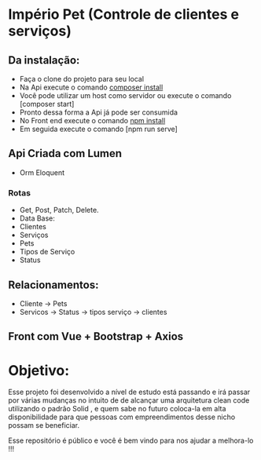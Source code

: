 # Império Pet (Controle de clientes e serviços)

## Da instalação:
- Faça o clone do projeto para seu local
- Na Api execute o comando [composer install](https://getcomposer.org/download/)
- Você pode utilizar um host como servidor ou execute o comando [composer start]
- Pronto dessa forma a Api já pode ser consumida 
- No Front end execute o comando [npm install](https://nodejs.org/en/download/)
- Em seguida execute o comando [npm run serve]

## Api Criada com Lumen 
- Orm Eloquent
### Rotas
- Get, Post, Patch, Delete.
- Data Base:
- Clientes
- Serviços
- Pets
- Tipos de Serviço
- Status 

## Relacionamentos:

- Cliente -> Pets
- Servicos -> Status -> tipos serviço -> clientes

## Front com Vue + Bootstrap + Axios

# Objetivo:

Esse projeto foi desenvolvido a nível de estudo está passando e irá passar por várias mudanças
no intuito de de alcançar uma arquitetura clean code utilizando o padrão Solid , e quem sabe no 
futuro coloca-la em alta disponibilidade para que pessoas com empreendimentos desse nicho possam
se beneficiar.

Esse repositório é público e você é bem vindo para nos ajudar a melhora-lo !!!

